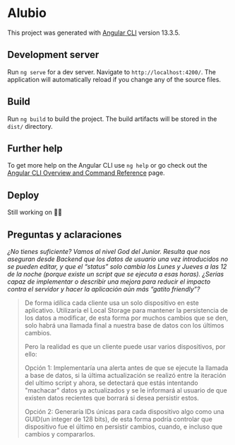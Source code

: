 # Alubio

This project was generated with [Angular CLI](https://github.com/angular/angular-cli) version 13.3.5.

## Development server

Run `ng serve` for a dev server. Navigate to `http://localhost:4200/`. The application will automatically reload if you change any of the source files.

## Build

Run `ng build` to build the project. The build artifacts will be stored in the `dist/` directory.

## Further help

To get more help on the Angular CLI use `ng help` or go check out the [Angular CLI Overview and Command Reference](https://angular.io/cli) page.


## Deploy

Still working on 🦾🔥

## Preguntas y aclaraciones
_¿No tienes suficiente? Vamos al nivel God del Junior. Resulta que nos aseguran desde Backend que los datos de usuario una vez introducidos no se pueden editar, y que el “status” solo cambia los Lunes y Jueves a las 12 de la noche (porque existe un script que se ejecuta a esas horas). ¿Serías capaz de implementar o describir una mejora para reducir el impacto contra el servidor y hacer la aplicación aún más “gatito friendly”?_

> De forma idílica cada cliente usa un solo dispositivo en este aplicativo. Utilizaría el Local Storage para mantener la persistencia de los datos a modificar, de esta forma por muchos cambios que se den, solo habrá una llamada final a nuestra base de datos con los últimos cambios.
> 
> Pero la realidad es que un cliente puede usar varios dispositivos, por ello:
> 
> Opción 1: Implementaría una alerta antes de que se ejecute la llamada a base de datos, si la última actualización se realizó entre la iteración del ultimo script y ahora, se detectará que estás intentando "machacar" datos ya actualizados y se le informará al usuario de que existen datos recientes que borrará si desea persistir estos.
> 
> Opción 2: Generaría IDs únicas para cada dispositivo algo como una GUID(un integer de 128 bits), de esta forma podría controlar que dispositivo fue el último en persistir cambios, cuando, e incluso que cambios y compararlos.
